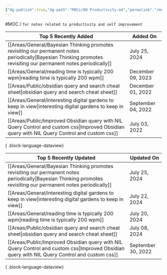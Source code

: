 ```yaml
---
{"dg-publish":true,"dg-path":"MOCs/00 Productivity.md","permalink":"/mo-cs/00-productivity/","title":"00 Productivity"}
---
```



#MOC / `for notes related to productivity and self improvement`

| Top 5 Recently Added                                                                                                                                                | Added On           |
| ------------------------------------------------------------------------------------------------------------------------------------------------------------------- | ------------------ |
| [[Areas/General/Bayesian Thinking promotes revisiting our permanent notes periodically\|Bayesian Thinking promotes revisiting our permanent notes periodically]] | July 25, 2024      |
| [[Areas/General/reading time is typically 200 wpm\|reading time is typically 200 wpm]]                                                                           | December 09, 2023  |
| [[Areas/Public/obsidian query and search cheat sheet\|obsidian query and search cheat sheet]]                                                                    | December 01, 2022  |
| [[Areas/General/interesting digital gardens to keep in view\|interesting digital gardens to keep in view]]                                                       | September 04, 2022 |
| [[Areas/Public/Improved Obsidian query with NIL Query Control and custom css\|Improved Obsidian query with NIL Query Control and custom css]]                    | July 03, 2022      |

{ .block-language-dataview}

| Top 5 Recently Updated                                                                                                                                              | Updated On         |
| ------------------------------------------------------------------------------------------------------------------------------------------------------------------- | ------------------ |
| [[Areas/General/Bayesian Thinking promotes revisiting our permanent notes periodically\|Bayesian Thinking promotes revisiting our permanent notes periodically]] | July 25, 2024      |
| [[Areas/General/interesting digital gardens to keep in view\|interesting digital gardens to keep in view]]                                                       | July 22, 2024      |
| [[Areas/General/reading time is typically 200 wpm\|reading time is typically 200 wpm]]                                                                           | July 20, 2024      |
| [[Areas/Public/obsidian query and search cheat sheet\|obsidian query and search cheat sheet]]                                                                    | July 08, 2024      |
| [[Areas/Public/Improved Obsidian query with NIL Query Control and custom css\|Improved Obsidian query with NIL Query Control and custom css]]                    | September 30, 2022 |

{ .block-language-dataview}
